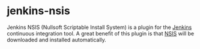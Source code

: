 jenkins-nsis
============

Jenkins NSIS (Nullsoft Scriptable Install System) is a plugin for the [Jenkins](http://jenkins-ci.org/) continuous integration tool.
A great benefit of this plugin is that [NSIS](http://nsis.sourceforge.net/Main_Page) will be downloaded and installed automatically.
